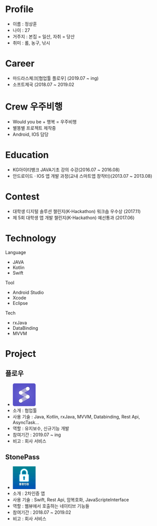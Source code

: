 # Profile
- 이름 : 정상훈
- 나이 : 27
- 거주지 : 본집 = 일산, 자취 = 당산
- 취미 : 롤, 농구, 낚시

# Career
- 마드라스체크[협업툴 플로우] (2019.07 ~ ing)
- 소프트제국 (2018.07 ~ 2019.02

# Crew 우주비행
- Would you be + 행복 = 우주비행
- 별똥별 프로젝트 제작중
- Android, IOS 담당

# Education
- KG아이티뱅크 JAVA기초 강의 수강(2016.07 ~ 2016.08)
- 안드로이드 · IOS 앱 개발 과정(교내 스마트앱 창작터)(2013.07 ~ 2013.08)

# Contest
- 대학생 디지털 솔루션 챌린지(K-Hackathon) 워크숍 우수상 (2017.11)
- 제 5회 대학생 앱 개발 챌린지(K-Hackathon) 예선통과 (2017.06)

# Technology
Language
- JAVA
- Kotlin
- Swift

Tool
- Android Studio
- Xcode
- Eclipse

Tech
- rxJava
- DataBinding
- MVVM

# Project
<h2>플로우</h2>

- ![flow](./images/flow.png)
- 소개 : 협업툴
- 사용 기술 : Java, Kotlin, rxJava, MVVM, Databinding, Rest Api, AsyncTask...
- 역할 : 유지보수, 신규기능 개발
- 참여기간 : 2019.07 ~ ing
- 비고 : 회사 서비스

<h2>StonePass</h2>

- ![stonepass](./images/stonepass.PNG)
- 소개 : 2차인증 앱
- 사용 기술 : Swift, Rest Api, 암복호화, JavaScripteInterface
- 역할 : 웹뷰에서 호출하는 네이티브 기능들
- 참여기간 : 2018.07 ~ 2019.02
- 비고 : 회사 서비스
